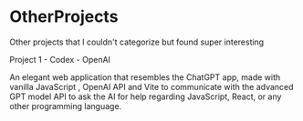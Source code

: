 # OtherProjects
Other projects that I couldn't categorize but found super interesting


Project 1 - Codex - OpenAI


An elegant web application that resembles the ChatGPT app, made with vanilla JavaScript , OpenAI API and Vite to communicate with the advanced GPT model API to ask the AI for help regarding JavaScript, React, or any other programming language.
